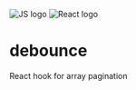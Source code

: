 ![JS logo](https://i.imgur.com/tvJMlaz.png)
![React logo](https://i.imgur.com/6srbJj2.png)

# debounce

React hook for array pagination
